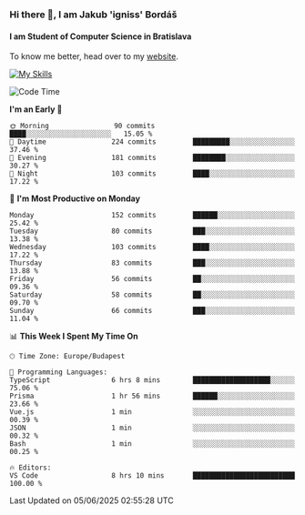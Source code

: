 ### Hi there 👋, I am Jakub 'igniss' Bordáš

#### I am Student of Computer Science in Bratislava
To know me better, head over to my [website](https://bordas.sk).

[![My Skills](https://skillicons.dev/icons?i=js,typescript,html,css,figma,svelte,vue,next,postgresql,nest,express,nodejs)](https://bordas.sk)


<!--START_SECTION:waka-->
![Code Time](http://img.shields.io/badge/Code%20Time-1%2C926%20hrs%2041%20mins-blue)

**I'm an Early 🐤** 

```text
🌞 Morning                90 commits          ████░░░░░░░░░░░░░░░░░░░░░   15.05 % 
🌆 Daytime                224 commits         █████████░░░░░░░░░░░░░░░░   37.46 % 
🌃 Evening                181 commits         ████████░░░░░░░░░░░░░░░░░   30.27 % 
🌙 Night                  103 commits         ████░░░░░░░░░░░░░░░░░░░░░   17.22 % 
```
📅 **I'm Most Productive on Monday** 

```text
Monday                   152 commits         ██████░░░░░░░░░░░░░░░░░░░   25.42 % 
Tuesday                  80 commits          ███░░░░░░░░░░░░░░░░░░░░░░   13.38 % 
Wednesday                103 commits         ████░░░░░░░░░░░░░░░░░░░░░   17.22 % 
Thursday                 83 commits          ███░░░░░░░░░░░░░░░░░░░░░░   13.88 % 
Friday                   56 commits          ██░░░░░░░░░░░░░░░░░░░░░░░   09.36 % 
Saturday                 58 commits          ██░░░░░░░░░░░░░░░░░░░░░░░   09.70 % 
Sunday                   66 commits          ███░░░░░░░░░░░░░░░░░░░░░░   11.04 % 
```


📊 **This Week I Spent My Time On** 

```text
🕑︎ Time Zone: Europe/Budapest

💬 Programming Languages: 
TypeScript               6 hrs 8 mins        ███████████████████░░░░░░   75.06 % 
Prisma                   1 hr 56 mins        ██████░░░░░░░░░░░░░░░░░░░   23.66 % 
Vue.js                   1 min               ░░░░░░░░░░░░░░░░░░░░░░░░░   00.39 % 
JSON                     1 min               ░░░░░░░░░░░░░░░░░░░░░░░░░   00.32 % 
Bash                     1 min               ░░░░░░░░░░░░░░░░░░░░░░░░░   00.25 % 

🔥 Editors: 
VS Code                  8 hrs 10 mins       █████████████████████████   100.00 % 
```


 Last Updated on 05/06/2025 02:55:28 UTC
<!--END_SECTION:waka-->

